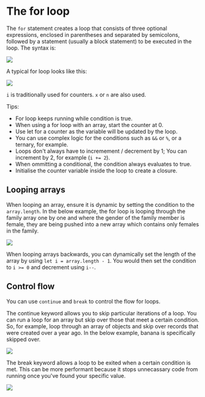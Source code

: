 # The for loop

The <code>for</code> statement creates a loop that consists of three optional expressions, enclosed in parentheses and separated by semicolons, followed by a statement (usually a block statement) to be executed in the loop. The syntax is:

![](/assets/for-syntax.png)

A typical for loop looks like this:

![](/assets/for.png)

<code>i</code> is traditionally used for counters. <code>x</code> or <code>n</code> are also used.

Tips:

- For loop keeps running while condition is true.
- When using a for loop with an array, start the counter at 0.
- Use let for a counter as the variable will be updated by the loop.
- You can use complex logic for the conditions such as <code>&&</code> or <code>%</code>, or a ternary, for example.
- Loops don't always have to incremement / decrement by 1; You can increment by 2, for example (<code>i += 2</code>).
- When ommitting a conditional, the condition always evaluates to true.
- Initialise the counter variable inside the loop to create a closure.

## Looping arrays

When looping an array, ensure it is dynamic by setting the condition to the <code>array.length</code>. In the below example, the for loop is looping through the family array one by one and where the gender of the family member is female, they are being pushed into a new array which contains only females in the family.

![](/assets/loop-push.png)

When looping arrays backwards, you can dynamically set the length of the array by using <code>let i = array.length - 1</code>. You would then set the condition to <code>i >= 0</code> and decrement using <code>i--</code>.

## Control flow

You can use <code>continue</code> and <code>break</code> to control the flow for loops.

The continue keyword allows you to skip particular iterations of a loop. You can run a loop for an array but skip over those that meet a certain condition. So, for example, loop through an array of objects and skip over records that were created over a year ago. In the below example, banana is specifically skipped over.

![](/assets/loop-continue.png)

The break keyword allows a loop to be exited when a certain condition is met. This can be more performant because it stops unnecassary code from running once you've found your specific value.

![](/assets/loop-break.png)
